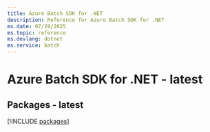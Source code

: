 ```yaml
---
title: Azure Batch SDK for .NET
description: Reference for Azure Batch SDK for .NET
ms.date: 07/29/2025
ms.topic: reference
ms.devlang: dotnet
ms.service: batch
---
```

# Azure Batch SDK for .NET - latest
## Packages - latest
[!INCLUDE [packages](batch-index.md)]